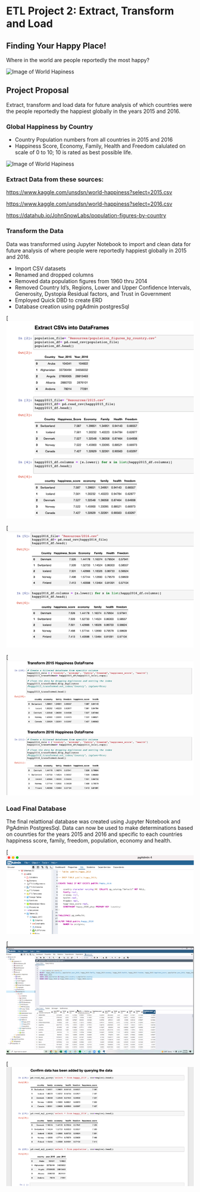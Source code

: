 # ETL Project 2: Extract, Transform and Load 

## Finding Your Happy Place! 

Where in the world are people reportedly the most happy? 





![Image of World Hapiness](https://www.herd.org.np/uploads/frontend/blogscoverphoto/1480669639-whr-logo.png)





## Project Proposal

Extract, transform and load data for future analysis of which countries were the people reportedly the happiest globally in the years 2015 and 2016. 



### Global Happiness by Country

* Country Population numbers from all countries in 2015 and 2016
* Happiness Score, Economy, Family, Health and Freedom calulated on scale of 0 to 10; 10 is rated as best possible life.  





![Image of World Hapiness](https://whatworkswellbeing.files.wordpress.com/2016/03/160311-whr-2016-happy-ppl-opt.jpg)





### Extract Data from these sources: 
 
https://www.kaggle.com/unsdsn/world-happiness?select=2015.csv

https://www.kaggle.com/unsdsn/world-happiness?select=2016.csv

https://datahub.io/JohnSnowLabs/population-figures-by-country





### Transform the Data 

Data was transformed using Jupyter Notebook to import and clean data for future analysis of where people were reportedly happiest globally in 2015 and 2016. 

* Import CSV datasets 
* Renamed and dropped columns 
* Removed data population figures from 1960 thru 2014 
* Removed Country Id’s, Regions, Lower and Upper Confidence Intervals, Generosity, Dystopia Residual factors, and Trust in Government 
* Employed Quick DBD to create ERD 
* Database creation using pgAdmin postgresSql 



[![img](https://raw.githubusercontent.com/michelleherman13/project-2/main/Resources/Extract_pop_2105.png)



[![img](https://raw.githubusercontent.com/michelleherman13/project-2/main/Resources/rename_columns_lower_2016.png)



[![img](https://raw.githubusercontent.com/michelleherman13/project-2/main/Resources/transform-15_16_df.png)




### Load Final Database 


The final relattional database was created using Jupyter Notebook and PgAdmin PostgresSql. Data can now be used to make determinations based on counrties for the years 2015 and 2016 and specific to each countries happiness score, family, freedom, population, economy and health. 



[![img](https://raw.githubusercontent.com/michelleherman13/project-2/main/Resources/schema_sql.png)

[![img](https://github.com/michelleherman13/project-2/blob/main/Resources/Join__country.png)

[![img](https://github.com/michelleherman13/project-2/blob/main/Resources/confirm_query_data_added.png)






